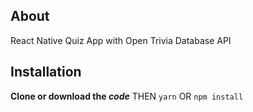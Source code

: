 ## About
React Native Quiz App with Open Trivia Database API

## Installation
**Clone or download the _code_** 
THEN
```yarn```
OR
```npm install```
